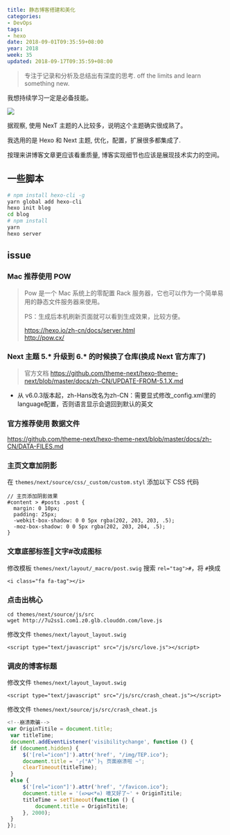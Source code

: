 ```yaml
title: 静态博客搭建和美化
categories:
- DevOps
tags:
- hexo
date: 2018-09-01T09:35:59+08:00
year: 2018
week: 35
updated: 2018-09-17T09:35:59+08:00
```

> 专注于记录和分析及总结出有深度的思考.
> off the limits and learn something new.

我想持续学习一定是必备技能。

![](https://cdn.jsdelivr.net/gh/HaoweiCh/imgs/DA9D007FFAA207224EDC1D6DB69446342190FFAB.webp)

<!-- more -->

据观察, 使用 NexT 主题的人比较多，说明这个主题确实很成熟了。

我选用的是 Hexo 和 Next 主题, 优化，配置，扩展很多都集成了.

按理来讲博客文章更应该看重质量, 博客实现细节也应该是展现技术实力的空间。

## 一些脚本

```bash
# npm install hexo-cli -g
yarn global add hexo-cli
hexo init blog
cd blog
# npm install
yarn
hexo server
```


## issue

### Mac 推荐使用 POW
> Pow 是一个 Mac 系统上的零配置 Rack 服务器，它也可以作为一个简单易用的静态文件服务器来使用。
>  
> PS：生成后本机刷新页面就可以看到生成效果，比较方便。
>
> https://hexo.io/zh-cn/docs/server.html  
> http://pow.cx/


### Next 主题 5.* 升级到 6.* 的时候换了仓库(换成 Next 官方库了)
> 官方文档 https://github.com/theme-next/hexo-theme-next/blob/master/docs/zh-CN/UPDATE-FROM-5.1.X.md

* 从 v6.0.3版本起，zh-Hans改名为zh-CN：需要显式修改_config.xml里的language配置，否则语言显示会退回到默认的英文

### 官方推荐使用 数据文件
https://github.com/theme-next/hexo-theme-next/blob/master/docs/zh-CN/DATA-FILES.md

### 主页文章加阴影

在 `themes/next/source/css/_custom/custom.styl` 添加以下 CSS 代码

```
// 主页添加阴影效果
#content > #posts .post {
  margin: 0 10px;
  padding: 25px;
  -webkit-box-shadow: 0 0 5px rgba(202, 203, 203, .5);
  -moz-box-shadow: 0 0 5px rgba(202, 203, 204, .5);
}
```

### 文章底部标签文字#改成图标

修改模板 `themes/next/layout/_macro/post.swig`
搜索 `rel="tag">#`，将 `#`换成   

```
<i class="fa fa-tag"></i>
```

### 点击出桃心

```
cd themes/next/source/js/src
wget http://7u2ss1.com1.z0.glb.clouddn.com/love.js
```

修改文件 `themes/next/layout_layout.swig`

```
<script type="text/javascript" src="/js/src/love.js"></script>
```

### 调皮的博客标题

修改文件 `themes/next/layout_layout.swig`

```
<script type="text/javascript" src="/js/src/crash_cheat.js"></script>
```

修改文件 `themes/next/source/js/src/crash_cheat.js`

```js
<!--崩溃欺骗-->
var OriginTitile = document.title;
 var titleTime;
 document.addEventListener('visibilitychange', function () {
 if (document.hidden) {
     $('[rel="icon"]').attr('href', "/img/TEP.ico");
     document.title = '╭(°A°`)╮ 页面崩溃啦 ~';
     clearTimeout(titleTime);
 }
 else {
     $('[rel="icon"]').attr('href', "/favicon.ico");
     document.title = '(ฅ>ω<*ฅ) 噫又好了~' + OriginTitile;
     titleTime = setTimeout(function () {
         document.title = OriginTitile;
     }, 2000);
 }
});
```